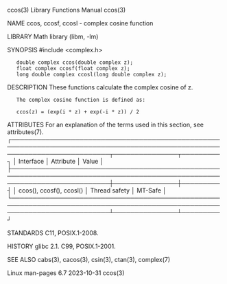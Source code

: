 ccos(3)								   Library Functions Manual							       ccos(3)

NAME
       ccos, ccosf, ccosl - complex cosine function

LIBRARY
       Math library (libm, -lm)

SYNOPSIS
       #include <complex.h>

       double complex ccos(double complex z);
       float complex ccosf(float complex z);
       long double complex ccosl(long double complex z);

DESCRIPTION
       These functions calculate the complex cosine of z.

       The complex cosine function is defined as:

	   ccos(z) = (exp(i * z) + exp(-i * z)) / 2

ATTRIBUTES
       For an explanation of the terms used in this section, see attributes(7).
       ┌───────────────────────────────────────────────────────────────────────────────────────────────────────────────────────────┬───────────────┬─────────┐
       │ Interface														   │ Attribute	   │ Value   │
       ├───────────────────────────────────────────────────────────────────────────────────────────────────────────────────────────┼───────────────┼─────────┤
       │ ccos(), ccosf(), ccosl()												   │ Thread safety │ MT-Safe │
       └───────────────────────────────────────────────────────────────────────────────────────────────────────────────────────────┴───────────────┴─────────┘

STANDARDS
       C11, POSIX.1-2008.

HISTORY
       glibc 2.1.  C99, POSIX.1-2001.

SEE ALSO
       cabs(3), cacos(3), csin(3), ctan(3), complex(7)

Linux man-pages 6.7							  2023-10-31								       ccos(3)
